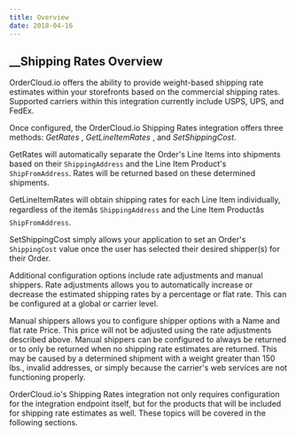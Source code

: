 ```yaml
---
title: Overview
date: 2018-04-16
---
```







##  __Shipping Rates Overview





OrderCloud.io offers the ability to provide weight-based shipping rate
estimates within your storefronts based on the commercial shipping rates.
Supported carriers within this integration currently include USPS, UPS, and
FedEx.





Once configured, the OrderCloud.io Shipping Rates integration offers three
methods: _GetRates_ , _GetLineItemRates_ , and _SetShippingCost_.





GetRates will automatically separate the Order's Line Items into shipments
based on their `ShippingAddress` and the Line Item Product's
`ShipFromAddress`. Rates will be returned based on these determined shipments.





GetLineItemRates will obtain shipping rates for each Line Item individually,
regardless of the itemâs `ShippingAddress` and the Line Item Productâs
`ShipFromAddress`.





SetShippingCost simply allows your application to set an Order's
`ShippingCost` value once the user has selected their desired shipper(s) for
their Order.





Additional configuration options include rate adjustments and manual shippers.
Rate adjustments allows you to automatically increase or decrease the
estimated shipping rates by a percentage or flat rate. This can be configured
at a global or carrier level.





Manual shippers allows you to configure shipper options with a Name and flat
rate Price. This price will not be adjusted using the rate adjustments
described above. Manual shippers can be configured to always be returned or to
only be returned when no shipping rate estimates are returned. This may be
caused by a determined shipment with a weight greater than 150 lbs., invalid
addresses, or simply because the carrier's web services are not functioning
properly.





OrderCloud.io's Shipping Rates integration not only requires configuration for
the integration endpoint itself, but for the products that will be included
for shipping rate estimates as well. These topics will be covered in the
following sections.






